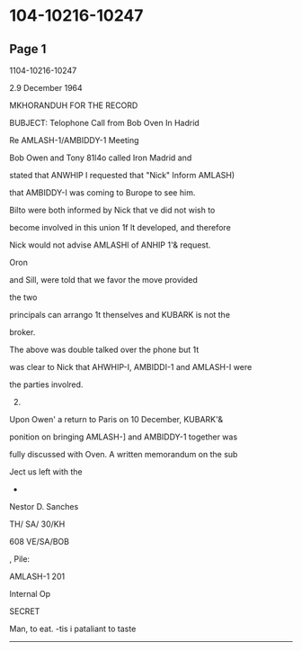 # 104-10216-10247

## Page 1

1104-10216-10247

2.9 December 1964

MKHORANDUH FOR THE RECORD

BUBJECT: Telophone Call from Bob Oven In Hadrid

Re AMLASH-1/AMBIDDY-1 Meeting

Bob Owen and Tony 81l4o called Iron Madrid and

stated that ANWHIP I requested that "Nick" Inform AMLASH)

that AMBIDDY-I was coming to Burope to see him.

Bilto were both informed by Nick that ve did not wish to

become involved in this union 1f lt developed, and therefore

Nick would not advise AMLASHI of ANHIP 1'& request.

Oron

and Sill, were told that we favor the move provided

the two

principals can arrango 1t thenselves and KUBARK is not the

broker.

The above was double talked over the phone but 1t

was clear to Nick that AHWHIP-I, AMBIDDI-1 and AMLASH-I were

the parties involred.

2.

Upon Owen' a return to Paris on 10 December, KUBARK'&

ponition on bringing AMLASH-] and AMBIDDY-1 together was

fully discussed with Oven. A written memorandum on the sub

Ject us left with the

*

Nestor D. Sanches

TH/ SA/ 30/KH

608 VE/SA/BOB

, Pile:

AMLASH-1 201

Internal Op

SECRET

Man, to eat. -tis i pataliant to taste

---

